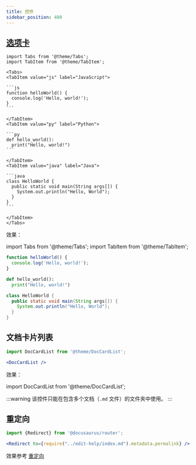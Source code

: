 ```yaml
---
title: 控件
sidebar_position: 400
---
```


## [选项卡](https://docusaurus.io/docs/markdown-features/tabs)

````tsx
import Tabs from '@theme/Tabs';
import TabItem from '@theme/TabItem';

<Tabs>
<TabItem value="js" label="JavaScript">

```js
function helloWorld() {
  console.log('Hello, world!');
}
```

</TabItem>
<TabItem value="py" label="Python">

```py
def hello_world():
  print("Hello, world!")
```

</TabItem>
<TabItem value="java" label="Java">

```java
class HelloWorld {
  public static void main(String args[]) {
    System.out.println("Hello, World");
  }
}
```

</TabItem>
</Tabs>
````

效果：

import Tabs from '@theme/Tabs';
import TabItem from '@theme/TabItem';

<Tabs>
<TabItem value="js" label="JavaScript">

```js
function helloWorld() {
  console.log('Hello, world!');
}
```

</TabItem>
<TabItem value="py" label="Python">

```py
def hello_world():
  print("Hello, world!")
```

</TabItem>
<TabItem value="java" label="Java">

```java
class HelloWorld {
  public static void main(String args[]) {
    System.out.println("Hello, World");
  }
}
```

</TabItem>
</Tabs>

## 文档卡片列表

```jsx
import DocCardList from '@theme/DocCardList';

<DocCardList />
```

效果：

import DocCardList from '@theme/DocCardList';

<DocCardList />

:::warning
该控件只能在包含多个文档（`.md` 文件）的文件夹中使用。
:::

## 重定向

```jsx
import {Redirect} from '@docusaurus/router';

<Redirect to={require("../edit-help/index.md").metadata.permalink} />
```

效果参考 [重定向](../../examples/redirect.md)
